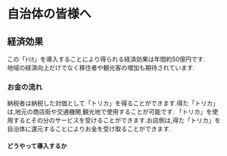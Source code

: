 # 自治体の皆様へ  

## 経済効果  
  この「ﾄﾘｶ」を導入することにより得られる経済効果は年間約50億円です.  
  地域の経済向上だけでなく移住者や観光客の増加も期待されています.

### お金の流れ  
  納税者は納税した対価として「トリカ」を得ることができます.得た「トリカ」は,地元の商店街や交通機関,観光地で使用することが可能です.
  「トリカ」を使用するとその分のサービスを受けることができます.お店側は,得た「トリカ」を自治体に還元することによりお金を受け取ることができます.

#### どうやって導入するか  
  
  
  
